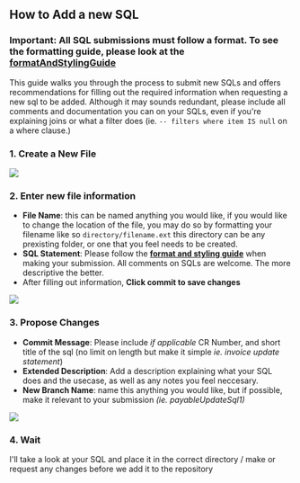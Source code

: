 ## How to Add a new SQL
### **Important:** All SQL submissions must follow a format. To see the formatting guide, please look at the [**formatAndStylingGuide**](https://github.com/lichfiet/sqlLibrary/blob/main/formatAndStylingGuide.md) 
This guide walks you through the process to submit new SQLs and offers recommendations for filling out the required information when requesting a new sql to be added. Although it may sounds redundant, please include all comments and documentation you can on your SQLs, even if you're explaining joins or what a filter does (ie. `-- filters where item IS null` on a where clause.)

### 1. Create a New File

![](https://media.discordapp.net/attachments/840808308655128576/1144480255172689961/2023-08-24_12-12-25.png)

### 2. Enter new file information
- **File Name**: this can be named anything you would like, if you would like to change the location of the file, you may do so by formatting your filename like so ```directory/filename.ext``` this directory can be any prexisting folder, or one that you feel needs to be created.
- **SQL Statement**: Please follow the [**format and styling guide**](https://github.com/lichfiet/sqlLibrary/blob/main/formatAndStylingGuide)  when making your submission. All comments on SQLs are welcome. The more descriptive the better.
- After filling out information, **Click commit to save changes**

![](https://media.discordapp.net/attachments/840808308655128576/1144480759856517240/image.png?width=1355&height=605)

### 3. Propose Changes
- **Commit Message**: Please include *if applicable* CR Number, and short title of the sql (no limit on length but make it simple *ie. invoice update statement*)
- **Extended Description**: Add a description explaining what your SQL does and the usecase, as well as any notes you feel neccesary.
- **New Branch Name**: name this anything you would like, but if possible, make it relevant to your submission *(ie. payableUpdateSql1)*

![](https://media.discordapp.net/attachments/840808308655128576/1144481124479942686/image.png?width=697&height=605)

### 4. Wait

I'll take a look at your SQL and place it in the correct directory / make or request any changes before we add it to the repository
